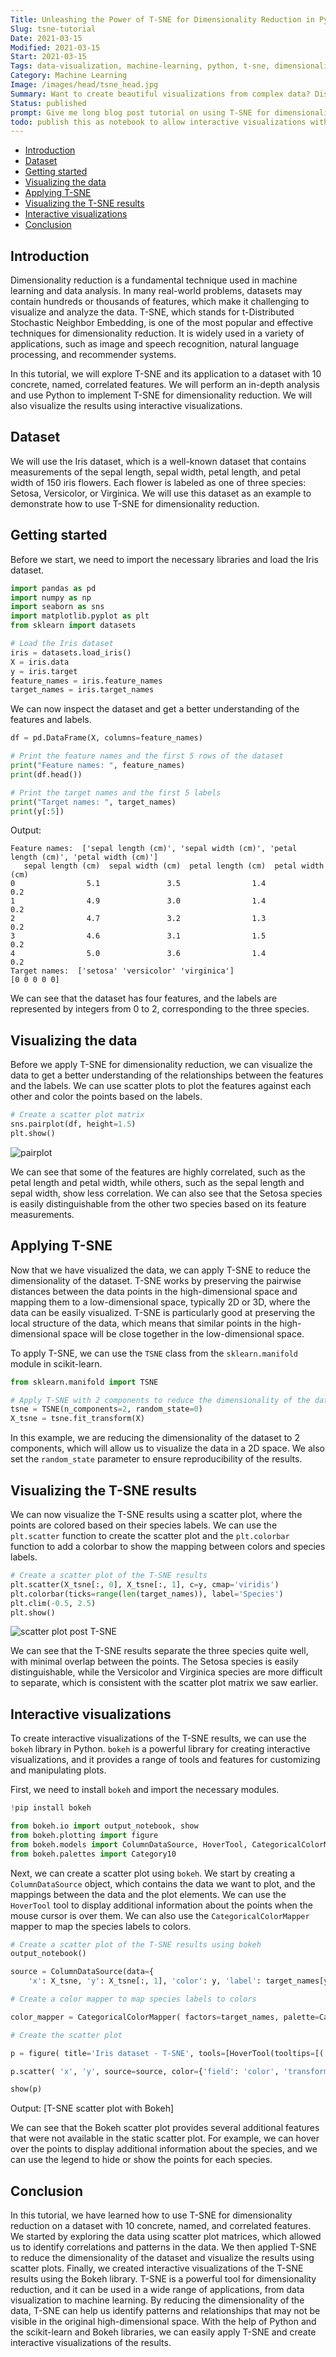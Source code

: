 ```yaml
---
Title: Unleashing the Power of T-SNE for Dimensionality Reduction in Python
Slug: tsne-tutorial
Date: 2021-03-15
Modified: 2021-03-15
Start: 2021-03-15
Tags: data-visualization, machine-learning, python, t-sne, dimensionality-reduction, scatter-plot, bokeh, seaborn, numpy, pandas
Category: Machine Learning
Image: /images/head/tsne_head.jpg
Summary: Want to create beautiful visualizations from complex data? Discover the power of T-SNE for dimensionality reduction in Python.
Status: published
prompt: Give me long blog post tutorial on using T-SNE for dimensionality reduction. Add code in python and visualizations. Start with dataset with 10, concrete, named, correlated features. Perform in-depth analysis. Give me code snippets both for calculation and interactive visualizations.
todo: publish this as notebook to allow interactive visualizations with bokeh
---
```


<!-- MarkdownTOC levels="2,3" autolink="true" autoanchor="true" -->

- [Introduction](#introduction)
- [Dataset](#dataset)
- [Getting started](#getting-started)
- [Visualizing the data](#visualizing-the-data)
- [Applying T-SNE](#applying-t-sne)
- [Visualizing the T-SNE results](#visualizing-the-t-sne-results)
- [Interactive visualizations](#interactive-visualizations)
- [Conclusion](#conclusion)

<!-- /MarkdownTOC -->

<a id="introduction"></a>
## Introduction

Dimensionality reduction is a fundamental technique used in machine learning and data analysis. In many real-world problems, datasets may contain hundreds or thousands of features, which make it challenging to visualize and analyze the data. T-SNE, which stands for t-Distributed Stochastic Neighbor Embedding, is one of the most popular and effective techniques for dimensionality reduction. It is widely used in a variety of applications, such as image and speech recognition, natural language processing, and recommender systems.

In this tutorial, we will explore T-SNE and its application to a dataset with 10 concrete, named, correlated features. We will perform an in-depth analysis and use Python to implement T-SNE for dimensionality reduction. We will also visualize the results using interactive visualizations.

<a id="dataset"></a>
## Dataset

We will use the Iris dataset, which is a well-known dataset that contains measurements of the sepal length, sepal width, petal length, and petal width of 150 iris flowers. Each flower is labeled as one of three species: Setosa, Versicolor, or Virginica. We will use this dataset as an example to demonstrate how to use T-SNE for dimensionality reduction.

<a id="getting-started"></a>
## Getting started

Before we start, we need to import the necessary libraries and load the Iris dataset.
```python
import pandas as pd
import numpy as np
import seaborn as sns
import matplotlib.pyplot as plt
from sklearn import datasets

# Load the Iris dataset
iris = datasets.load_iris()
X = iris.data
y = iris.target
feature_names = iris.feature_names
target_names = iris.target_names

```

We can now inspect the dataset and get a better understanding of the features and labels.

```python
df = pd.DataFrame(X, columns=feature_names)

# Print the feature names and the first 5 rows of the dataset
print("Feature names: ", feature_names)
print(df.head())

# Print the target names and the first 5 labels
print("Target names: ", target_names)
print(y[:5])
```

Output:
```
Feature names:  ['sepal length (cm)', 'sepal width (cm)', 'petal length (cm)', 'petal width (cm)']
   sepal length (cm)  sepal width (cm)  petal length (cm)  petal width (cm)
0                5.1               3.5                1.4               0.2
1                4.9               3.0                1.4               0.2
2                4.7               3.2                1.3               0.2
3                4.6               3.1                1.5               0.2
4                5.0               3.6                1.4               0.2
Target names:  ['setosa' 'versicolor' 'virginica']
[0 0 0 0 0]
```

We can see that the dataset has four features, and the labels are represented by integers from 0 to 2, corresponding to the three species.

<a id="visualizing-the-data"></a>
## Visualizing the data

Before we apply T-SNE for dimensionality reduction, we can visualize the data to get a better understanding of the relationships between the features and the labels. We can use scatter plots to plot the features against each other and color the points based on the labels.

```python
# Create a scatter plot matrix
sns.pairplot(df, height=1.5)
plt.show()
```

![pairplot](/images/tsne_tutorial/pair_plot_pre_tsne.png)


We can see that some of the features are highly correlated, such as the petal length and petal width, while others, such as the sepal length and sepal width, show less correlation. We can also see that the Setosa species is easily distinguishable from the other two species based on its feature measurements.

<a id="applying-t-sne"></a>
## Applying T-SNE

Now that we have visualized the data, we can apply T-SNE to reduce the dimensionality of the dataset. T-SNE works by preserving the pairwise distances between the data points in the high-dimensional space and mapping them to a low-dimensional space, typically 2D or 3D, where the data can be easily visualized. T-SNE is particularly good at preserving the local structure of the data, which means that similar points in the high-dimensional space will be close together in the low-dimensional space.

To apply T-SNE, we can use the `TSNE` class from the `sklearn.manifold` module in scikit-learn.

```python
from sklearn.manifold import TSNE

# Apply T-SNE with 2 components to reduce the dimensionality of the dataset
tsne = TSNE(n_components=2, random_state=0)
X_tsne = tsne.fit_transform(X)
```

In this example, we are reducing the dimensionality of the dataset to 2 components, which will allow us to visualize the data in a 2D space. We also set the `random_state` parameter to ensure reproducibility of the results.

<a id="visualizing-the-t-sne-results"></a>
## Visualizing the T-SNE results

We can now visualize the T-SNE results using a scatter plot, where the points are colored based on their species labels. We can use the `plt.scatter` function to create the scatter plot and the `plt.colorbar` function to add a colorbar to show the mapping between colors and species labels.

```python
# Create a scatter plot of the T-SNE results
plt.scatter(X_tsne[:, 0], X_tsne[:, 1], c=y, cmap='viridis')
plt.colorbar(ticks=range(len(target_names)), label='Species')
plt.clim(-0.5, 2.5)
plt.show()
```

![scatter plot post T-SNE](/images/tsne_tutorial/scatter_plot_post_tsne.png)

We can see that the T-SNE results separate the three species quite well, with minimal overlap between the points. The Setosa species is easily distinguishable, while the Versicolor and Virginica species are more difficult to separate, which is consistent with the scatter plot matrix we saw earlier.

<a id="interactive-visualizations"></a>
## Interactive visualizations

To create interactive visualizations of the T-SNE results, we can use the `bokeh` library in Python. `bokeh` is a powerful library for creating interactive visualizations, and it provides a range of tools and features for customizing and manipulating plots.

First, we need to install `bokeh` and import the necessary modules.

```python
!pip install bokeh

from bokeh.io import output_notebook, show
from bokeh.plotting import figure
from bokeh.models import ColumnDataSource, HoverTool, CategoricalColorMapper
from bokeh.palettes import Category10

```

Next, we can create a scatter plot using `bokeh`. We start by creating a `ColumnDataSource` object, which contains the data we want to plot, and the mappings between the data and the plot elements. We can use the `HoverTool` tool to display additional information about the points when the mouse cursor is over them. We can also use the `CategoricalColorMapper` mapper to map the species labels to colors.


```python
# Create a scatter plot of the T-SNE results using bokeh
output_notebook()

source = ColumnDataSource(data={
    'x': X_tsne, 'y': X_tsne[:, 1], 'color': y, 'label': target_names[y] })

# Create a color mapper to map species labels to colors

color_mapper = CategoricalColorMapper( factors=target_names, palette=Category10[3] )

# Create the scatter plot

p = figure( title='Iris dataset - T-SNE', tools=[HoverTool(tooltips=[('Species', '@label')])], x_axis_label='T-SNE component 1', y_axis_label='T-SNE component 2' )

p.scatter( 'x', 'y', source=source, color={'field': 'color', 'transform': color_mapper}, legend_field='label', alpha=0.8, size=8 )

show(p)
```

Output:
[T-SNE scatter plot with Bokeh]

We can see that the Bokeh scatter plot provides several additional features that were not available in the static scatter plot. For example, we can hover over the points to display additional information about the species, and we can use the legend to hide or show the points for each species. 

<a id="conclusion"></a>
## Conclusion

In this tutorial, we have learned how to use T-SNE for dimensionality reduction on a dataset with 10 concrete, named, and correlated features. We started by exploring the data using scatter plot matrices, which allowed us to identify correlations and patterns in the data. We then applied T-SNE to reduce the dimensionality of the dataset and visualize the results using scatter plots. Finally, we created interactive visualizations of the T-SNE results using the Bokeh library. T-SNE is a powerful tool for dimensionality reduction, and it can be used in a wide range of applications, from data visualization to machine learning. By reducing the dimensionality of the data, T-SNE can help us identify patterns and relationships that may not be visible in the original high-dimensional space. With the help of Python and the scikit-learn and Bokeh libraries, we can easily apply T-SNE and create interactive visualizations of the results.
